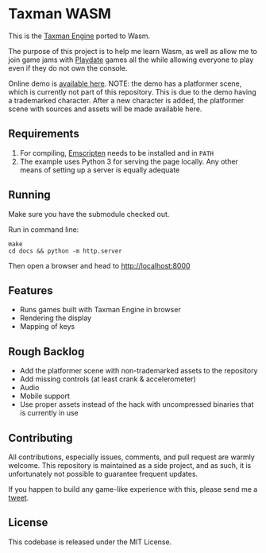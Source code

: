 # Taxman WASM

This is the [Taxman Engine](https://github.com/mcdevon/taxman-engine) ported to Wasm.

The purpose of this project is to help me learn Wasm, as well as allow me to join game jams with [Playdate](http://play.date) games all the while allowing everyone to play even if they do not own the console.

Online demo is [available here](https://mcdevon.github.io/taxman-wasm/). NOTE: the demo has a platformer scene, which is currently not part of this repository. This is due to the demo having a trademarked character. After a new character is added, the platformer scene with sources and assets will be made available here.

## Requirements

1. For compiling, [Emscripten](https://emscripten.org/docs/getting_started/downloads.html) needs to be installed and in `PATH`
2. The example uses Python 3 for serving the page locally. Any other means of setting up a server is equally adequate

## Running

Make sure you have the submodule checked out.

Run in command line:

```
make
cd docs && python -m http.server
```

Then open a browser and head to [http://localhost:8000]()

## Features

- Runs games built with Taxman Engine in browser
- Rendering the display
- Mapping of keys

## Rough Backlog

- Add the platformer scene with non-trademarked assets to the repository
- Add missing controls (at least crank & accelerometer)
- Audio
- Mobile support
- Use proper assets instead of the hack with uncompressed binaries that is currently in use

## Contributing

All contributions, especially issues, comments, and pull request are warmly welcome. This repository is maintained as a side project, and as such, it is unfortunately not possible to guarantee frequent updates.

If you happen to build any game-like experience with this, please send me a [tweet](https://twitter.com/jussienroos).

## License

This codebase is released under the MIT License.